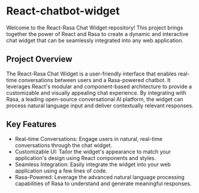 # React-chatbot-widget
Welcome to the React-Rasa Chat Widget repository! 
This project brings together the power of React and Rasa to create a dynamic and interactive chat widget that can be seamlessly integrated into any web application.

## Project Overview
The React-Rasa Chat Widget is a user-friendly interface that enables real-time conversations between users and a Rasa-powered chatbot. 
It leverages React's modular and component-based architecture to provide a customizable and visually appealing chat experience. 
By integrating with Rasa, a leading open-source conversational AI platform, the widget can process natural language input and deliver contextually relevant responses.

## Key Features
* Real-time Conversations: Engage users in natural, real-time conversations through the chat widget.
* Customizable UI: Tailor the widget's appearance to match your application's design using React components and styles.
* Seamless Integration: Easily integrate the widget into your web application using a few lines of code.
* Rasa-Powered: Leverage the advanced natural language processing capabilities of Rasa to understand and generate meaningful responses.
